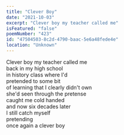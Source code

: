 ```yaml
---
title: "Clever Boy"
date: "2021-10-03"
excerpt: "Clever boy my teacher called me"
isFeatured: "false"
poemNumber: "423"
id: "47504503-8c2d-4790-baac-5e6a48fede4e"
location: "Unknown"
---
```


Clever boy my teacher called me  
back in my high school  
in history class where I'd  
pretended to some bit  
of learning that I clearly didn't own  
she'd seen through the pretense  
caught me cold handed  
and now six decades later  
I still catch myself  
pretending  
once again a clever boy
